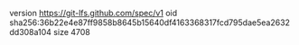 version https://git-lfs.github.com/spec/v1
oid sha256:36b22e4e87ff9858b8645b15640df4163368317fcd795dae5ea2632dd308a104
size 4708
